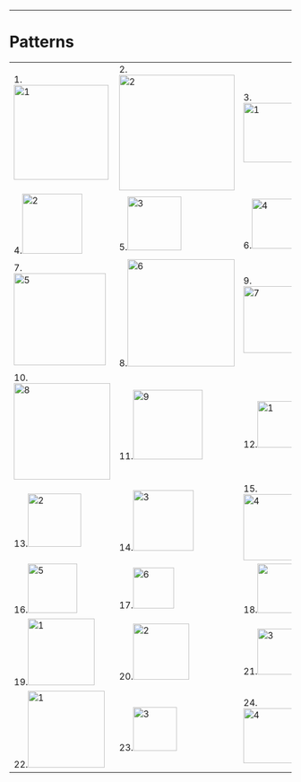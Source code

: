 <hr>
<h1>Patterns</h1>
<table>
  <tr>
    <td>1.<img width="169" alt="1" src="https://github.com/tejth/CPP-Codes/assets/110801292/46fd33e0-2871-4741-abd3-dbfb014d82d7"></td>
    <td>2.<img width="206" alt="2" src="https://github.com/tejth/CPP-Codes/assets/110801292/6897a045-17d1-432c-afc1-a3d3be538bee"></td>
    <td>3.<img width="106" alt="1" src="https://github.com/tejth/CPP-Codes/assets/110801292/32310db0-eba2-44a3-98b2-20b24a983641"></td>
  </tr>
   <tr>
    <td>4.<img width="107" alt="2" src="https://github.com/tejth/CPP-Codes/assets/110801292/9b7c5b59-0338-445a-9b64-28fcd05bf8e7"></td>
    <td>5.<img width="96" alt="3" src="https://github.com/tejth/CPP-Codes/assets/110801292/d1df5fb0-5467-4fd8-9aff-571d375633ea"></td>
    <td>6.<img width="89" alt="4" src="https://github.com/tejth/CPP-Codes/assets/110801292/5a311d40-4941-4249-a7f4-6d7b514a8b6d"></td>
  </tr>
   <tr>
    <td>7.<img width="164" alt="5" src="https://github.com/tejth/CPP-Codes/assets/110801292/fb94da8d-76cd-4184-a650-dfbd5fdd6e00"></td>
    <td>8.<img width="191" alt="6" src="https://github.com/tejth/CPP-Codes/assets/110801292/4a58320d-f2d2-4809-900f-5ea85b1c021a"></td>
    <td>9.<img width="119" alt="7" src="https://github.com/tejth/CPP-Codes/assets/110801292/80c89434-28b4-4e35-9c4c-61910f1326d7"></td>  
  </tr>
  <tr>
    <td>10.<img width="172" alt="8" src="https://github.com/tejth/CPP-Codes/assets/110801292/38f1edd3-f2d4-4bee-abdf-7bdf02c2f916"></td>
    <td>11.<img width="124" alt="9" src="https://github.com/tejth/CPP-Codes/assets/110801292/75083357-e7c6-43a9-a99f-cf15b3e3ac98"></td>
    <td>12.<img width="83" alt="1" src="https://github.com/tejth/CPP-Codes/assets/110801292/92377715-84ea-476e-b11e-4ea14fb37434"></td>
  </tr>
  <tr>
    <td>13.<img width="95" alt="2" src="https://github.com/tejth/CPP-Codes/assets/110801292/0aa9fff0-eabb-4f13-8a8f-8b24b037bb42"></td>
    <td>14.<img width="108" alt="3" src="https://github.com/tejth/CPP-Codes/assets/110801292/ae7466f6-94f3-483f-b96a-e66764792fce"></td>
    <td>15.<img width="118" alt="4" src="https://github.com/tejth/CPP-Codes/assets/110801292/1ae90bb5-37a4-4819-b04f-8fc74a694b1c"></td>
  </tr>

  <tr>
    <td>16.<img width="88" alt="5" src="https://github.com/tejth/CPP-Codes/assets/110801292/0ddbd7f0-560c-405e-b85d-9132e4cde7ac"></td>
    <td>17.<img width="73" alt="6" src="https://github.com/tejth/CPP-Codes/assets/110801292/03a64915-57e3-4849-aaa7-49aab52cfbe1"> </td>
    <td>18.<img width="88" alt=""7 src="https://github.com/tejth/CPP-Codes/assets/110801292/11fdbaf3-e642-426f-b918-7067c9905937" ></td>
  </tr>
  <tr>
    <td>19.<img width="119" alt="1" src="https://github.com/tejth/CPP-Codes/assets/110801292/76fd6351-373e-473c-8a12-e638897f24af"></td>
    <td>20.<img width="100" alt="2" src="https://github.com/tejth/CPP-Codes/assets/110801292/f4a790b3-67c0-4ed3-b256-ddd1066cc814"></td>
    <td>21.<img width="82" alt="3" src="https://github.com/tejth/CPP-Codes/assets/110801292/3fb8178a-0e77-4411-bd1d-04bd8205fbc2"></td>
  </tr>
  <tr>
    <td>22.<img width="137" alt="1" src="https://github.com/tejth/CPP-Codes/assets/110801292/b671ea0a-9037-4288-85a8-b192cf231b05"> </td>
    <td>23.<img width="78" alt="3" src="https://github.com/tejth/CPP-Codes/assets/110801292/619229d7-f561-41c2-a2b4-11995bb2712f"></td>
    <td>24. <img width="98" alt="4" src="https://github.com/tejth/CPP-Codes/assets/110801292/2a94be65-ee17-4e3e-bb62-d32f068d0afc"></td>
  </tr>
</table>





